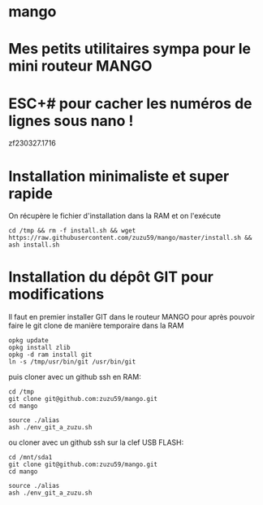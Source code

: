 # mango
# Mes petits utilitaires sympa pour le mini routeur MANGO
# ESC+# pour cacher les numéros de lignes sous nano !

zf230327.1716

# Installation minimaliste et super rapide
On récupère le fichier d'installation dans la RAM et on l'exécute

```
cd /tmp && rm -f install.sh && wget https://raw.githubusercontent.com/zuzu59/mango/master/install.sh && ash install.sh
```

# Installation du dépôt GIT pour modifications
Il faut en premier installer GIT dans le routeur MANGO pour après pouvoir faire le git clone de manière temporaire dans la RAM
```
opkg update
opkg install zlib
opkg -d ram install git
ln -s /tmp/usr/bin/git /usr/bin/git
```

puis cloner avec un github ssh en RAM:
```
cd /tmp
git clone git@github.com:zuzu59/mango.git
cd mango

source ./alias
ash ./env_git_a_zuzu.sh
```

ou cloner avec un github ssh sur la clef USB FLASH:
```
cd /mnt/sda1
git clone git@github.com:zuzu59/mango.git
cd mango

source ./alias
ash ./env_git_a_zuzu.sh
```

